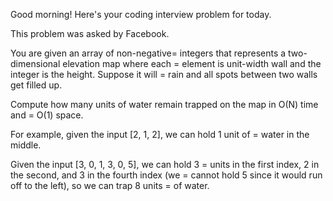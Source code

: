 Good morning! Here's your coding interview problem for today.

This problem was asked by Facebook.

You are given an array of non-negative=
 integers that represents a
two-dimensional elevation map where each =
element is unit-width wall and the
integer is the height. Suppose it will =
rain and all spots between two walls get
filled up.

Compute how many units of water remain trapped on the map in O(N) time and =
O(1)
space.

For example, given the input [2, 1, 2], we can hold 1 unit of =
water in the
middle.

Given the input [3, 0, 1, 3, 0, 5], we can hold 3 =
units in the first index, 2 in
the second, and 3 in the fourth index (we =
cannot hold 5 since it would run off
to the left), so we can trap 8 units =
of water.